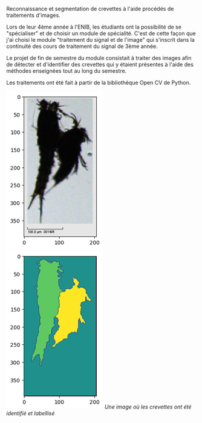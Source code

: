 Reconnaissance et segmentation de crevettes à l'aide procédés de traitements d'images.

Lors de leur 4ème année à l'ENIB, les étudiants ont la possibilité de se "spécialiser" et de choisir un module de spécialité. C'est de cette façon que j'ai choisi le module "traitement du signal et de l'image" qui s'inscrit dans la continuité des cours de traitement du signal de 3ème année.

Le projet de fin de semestre du module consistait à traiter des images afin de détecter et d'identifier des crevettes qui y étaient présentes à l'aide des méthodes enseignées tout au long du semestre.

Les traitements ont été fait à partir de la bibliothèque Open CV de Python.

![crevettes1](/assets/img/crevettes.png)
![crevettes2](/assets/img/crevettes_c.png)
_Une image où les crevettes ont été identifié et labellisé_

